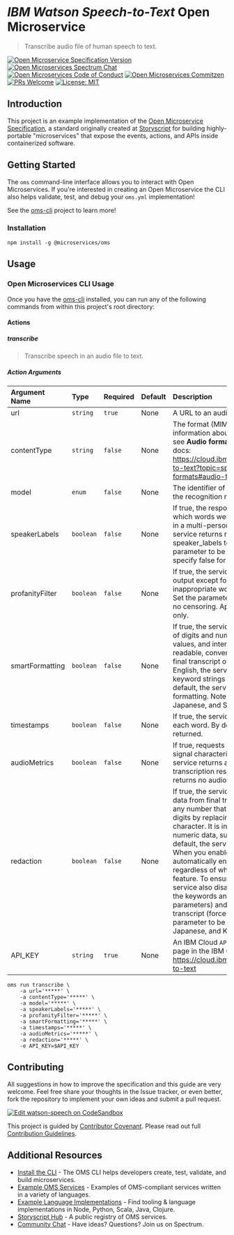 # _IBM Watson Speech-to-Text_ Open Microservice

> Transcribe audio file of human speech to text.

[![Open Microservice Specification Version](https://img.shields.io/badge/Open%20Microservice-1.0-477bf3.svg)](https://openmicroservices.org) [![Open Microservices Spectrum Chat](https://withspectrum.github.io/badge/badge.svg)](https://spectrum.chat/open-microservices) [![Open Microservices Code of Conduct](https://img.shields.io/badge/Contributor%20Covenant-v1.4%20adopted-ff69b4.svg)](https://github.com/oms-services/.github/blob/master/CODE_OF_CONDUCT.md) [![Open Microservices Commitzen](https://img.shields.io/badge/commitizen-friendly-brightgreen.svg)](http://commitizen.github.io/cz-cli/) [![PRs Welcome](https://img.shields.io/badge/PRs-welcome-brightgreen.svg)](http://makeapullrequest.com) 
[![License: MIT](https://img.shields.io/badge/License-MIT-blue.svg)](https://opensource.org/licenses/MIT)

## Introduction

This project is an example implementation of the [Open Microservice Specification](https://openmicroservices.org), a standard originally created at [Storyscript](https://storyscript.io) for building highly-portable "microservices" that expose the events, actions, and APIs inside containerized software.

## Getting Started

The `oms` command-line interface allows you to interact with Open Microservices. If you're interested in creating an Open Microservice the CLI also helps validate, test, and debug your `oms.yml` implementation!

See the [oms-cli](https://github.com/microservices/oms) project to learn more!

### Installation

```
npm install -g @microservices/oms
```

## Usage

### Open Microservices CLI Usage

Once you have the [oms-cli](https://github.com/microservices/oms) installed, you can run any of the following commands from within this project's root directory:

#### Actions

##### transcribe

> Transcribe speech in an audio file to text.
##### Action Arguments

| Argument Name | Type | Required | Default | Description |
|:------------- |:---- |:-------- |:--------|:----------- |
| url | `string` | `true` | None | A URL to an audio file to transcribe. |
| contentType | `string` | `false` | None | The format (MIME type) of the audio. For more information about specifying an audio format, see **Audio formats (content types)** in the IBM docs: https://cloud.ibm.com/docs/services/speech-to-text?topic=speech-to-text-audio-formats#audio-formats |
| model | `enum` | `false` | None | The identifier of the model that is to be used for the recognition request. |
| speakerLabels | `boolean` | `false` | None | If true, the response includes labels that identify which words were spoken by which participants in a multi-person exchange. By default, the service returns no speaker labels. Setting speaker_labels to true forces the timestamps parameter to be true, regardless of whether you specify false for the parameter. |
| profanityFilter | `boolean` | `false` | None | If true, the service filters profanity from all output except for keyword results by replacing inappropriate words with a series of asterisks. Set the parameter to false to return results with no censoring. Applies to US English transcription only. |
| smartFormatting | `boolean` | `false` | None | If true, the service converts dates, times, series of digits and numbers, phone numbers, currency values, and internet addresses into more readable, conventional representations in the final transcript of a recognition request. For US English, the service also converts certain keyword strings to punctuation symbols. By default, the service performs no smart formatting. Note: Applies to US English, Japanese, and Spanish transcription only. |
| timestamps | `boolean` | `false` | None | If true, the service returns time alignment for each word. By default, no timestamps are returned. |
| audioMetrics | `boolean` | `false` | None | If true, requests detailed information about the signal characteristics of the input audio. The service returns audio metrics with the final transcription results. By default, the service returns no audio metrics. |
| redaction | `boolean` | `false` | None | If true, the service redacts, or masks, numeric data from final transcripts. The feature redacts any number that has three or more consecutive digits by replacing each digit with an X character. It is intended to redact sensitive numeric data, such as credit card numbers. By default, the service performs no redaction. When you enable redaction, the service automatically enables smart formatting, regardless of whether you explicitly disable that feature. To ensure maximum security, the service also disables keyword spotting (ignores the keywords and keywords_threshold parameters) and returns only a single final transcript (forces the max_alternatives parameter to be 1). Note: Applies to US English, Japanese, and Korean transcription only. |
| API_KEY | `string` | `true` | None | An IBM Cloud `API KEY`. Go to the Speech to Text page in the IBM Cloud Catalog: https://cloud.ibm.com/catalog/services/speech-to-text |

``` shell
oms run transcribe \ 
    -a url='*****' \ 
    -a contentType='*****' \ 
    -a model='*****' \ 
    -a speakerLabels='*****' \ 
    -a profanityFilter='*****' \ 
    -a smartFormatting='*****' \ 
    -a timestamps='*****' \ 
    -a audioMetrics='*****' \ 
    -a redaction='*****' \ 
    -e API_KEY=$API_KEY
```

## Contributing

All suggestions in how to improve the specification and this guide are very welcome. Feel free share your thoughts in the Issue tracker, or even better, fork the repository to implement your own ideas and submit a pull request.

[![Edit watson-speech on CodeSandbox](https://codesandbox.io/static/img/play-codesandbox.svg)](https://codesandbox.io/s/github/oms-services/watson-speech)

This project is guided by [Contributor Covenant](https://github.com/oms-services/.github/blob/master/CODE_OF_CONDUCT.md). Please read out full [Contribution Guidelines](https://github.com/oms-services/.github/blob/master/CONTRIBUTING.md).

## Additional Resources

* [Install the CLI](https://github.com/microservices/oms) - The OMS CLI helps developers create, test, validate, and build microservices.
* [Example OMS Services](https://github.com/oms-services) - Examples of OMS-compliant services written in a variety of languages.
* [Example Language Implementations](https://github.com/microservices) - Find tooling & language implementations in Node, Python, Scala, Java, Clojure.
* [Storyscript Hub](https://hub.storyscript.io) - A public registry of OMS services.
* [Community Chat](https://spectrum.chat/open-microservices) - Have ideas? Questions? Join us on Spectrum.
